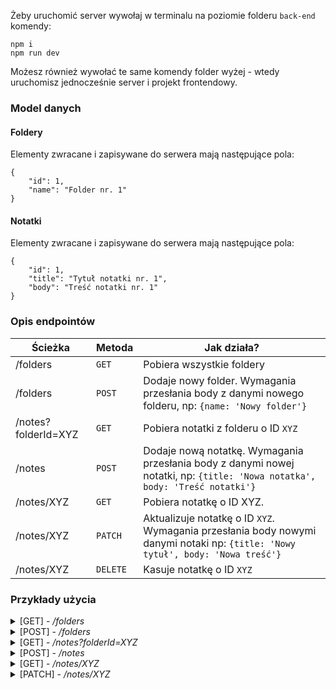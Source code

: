 Żeby uruchomić server wywołaj w terminalu na poziomie folderu `back-end` komendy:

```command
npm i
npm run dev
```

Możesz również wywołać te same komendy folder wyżej - wtedy uruchomisz jednocześnie server i projekt frontendowy.

### Model danych

#### Foldery

Elementy zwracane i zapisywane do serwera mają następujące pola:

```javascripton
{
    "id": 1,
    "name": "Folder nr. 1"
}
```

#### Notatki

Elementy zwracane i zapisywane do serwera mają następujące pola:

```javascripton
{
    "id": 1,
    "title": "Tytuł notatki nr. 1",
    "body": "Treść notatki nr. 1"
}
```

### Opis endpointów

| Ścieżka             | Metoda   | Jak działa?                                                                                                                    |
| ------------------- | -------- | ------------------------------------------------------------------------------------------------------------------------------ |
| /folders            | `GET`    | Pobiera wszystkie foldery                                                                                                      |
| /folders            | `POST`   | Dodaje nowy folder. Wymagania przesłania body z danymi nowego folderu, np: `{name: 'Nowy folder'}`                             |
| /notes?folderId=XYZ | `GET`    | Pobiera notatki z folderu o ID `XYZ`                                                                                           |
| /notes              | `POST`   | Dodaje nową notatkę. Wymagania przesłania body z danymi nowej notatki, np: `{title: 'Nowa notatka', body: 'Treść notatki'}`    |
| /notes/XYZ          | `GET`    | Pobiera notatkę o ID XYZ.                                                                                                      |
| /notes/XYZ          | `PATCH`  | Aktualizuje notatkę o ID `XYZ`. Wymagania przesłania body nowymi danymi notaki np: `{title: 'Nowy tytuł', body: 'Nowa treść'}` |
| /notes/XYZ          | `DELETE` | Kasuje notatkę o ID `XYZ`                                                                                                      |

### Przykłady użycia

<details>
 <summary> [GET] - <i>/folders</i>  </summary>
<br>
Wywołanie:

```javascript
fetch('http://localhost:3000/folders`)
    .then(res => res.json())
    .console.log(res => res.json());
```

Konsola:

```javascript
[
	{
		id: 1,
		name: "Folder nr. 1",
	},
	{
		id: 2,
		name: "Folder nr. 2",
	},
];
```

</details>
<details>
 <summary> [POST] - <i>/folders</i>  </summary>
<br>
Wywołanie:

```javascript
fetch("http://localhost:3000/folders", {
	method: "POST",
	headers: {
		"Content-Type": "application/json",
	},
	body: JSON.stringify({ name: "Nowy folder" }),
})
	.then((res) => res.json())
	.console.log((res) => res.json());
```

Konsola:

```javascript
[
	{
		id: 1,
		name: "Nowy folder",
	},
];
```

</details>

<details>
 <summary> [GET] - <i>/notes?folderId=XYZ</i>  </summary>
<br>
Wywołanie:

```javascript
    fetch('http://localhost:3000/notes?folderId=1`)
        .then(res => res.json())
        .console.log(res => res.json());
```

Konsola:

```javascript
[
	{
		id: 1,
		title: "Tytuł notatki nr. 1",
		body: "Treść notatki nr. 1",
	},
	{
		id: 2,
		title: "Tytuł notatki nr. 2",
		body: "Treść notatki nr. 2",
	},
];
```

</details>

<details>
 <summary> [POST] - <i>/notes</i>  </summary>
<br>
Wywołanie:

```javascript
fetch("http://localhost:3000/notes", {
	method: "POST",
	headers: {
		"Content-Type": "application/json",
	},
	body: JSON.stringify({
		title: "Tytuł nowej notatki",
		body: "Treść nowej notatki",
	}),
})
	.then((res) => res.json())
	.console.log((res) => res.json());
```

Konsola:

```javascript
{
    "title": "Tytuł nowej notatki",
    "body": "Treść nowej notatki"
}
```

</details>

<details>
 <summary> [GET] - <i>/notes/XYZ</i>  </summary>
<br>
Wywołanie:

```javascript
fetch("http://localhost:3000/notes/1")
	.then((res) => res.json())
	.console.log((res) => res.json());
```

Konsola:

```javascript
{
    "id": 1,
    "title": "Tytuł notatki nr. 1",
    "body": "Treść notatki nr. 1"
}
```

</details>

<details>
 <summary> [PATCH] - <i>/notes/XYZ</i>  </summary>
<br>
Wywołanie:

```javascript
fetch("http://localhost:3000/notes/1", {
	method: "PATCH",
	headers: {
		"Content-Type": "application/json",
	},
	body: JSON.stringify({
		title: "Zaktualizowany tytuł",
		body: "Zaktualizowana treść",
	}),
})
	.then((res) => res.json())
	.console.log((res) => res.json());
```

Konsola:

```javascript
{
    "id": 1,
    "title": "Zaktualizowany tytuł",
    "body": "Zaktualizowana treść"
}
```

</details>
